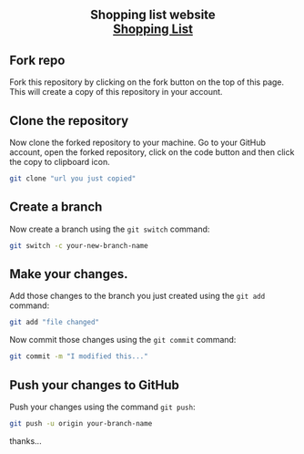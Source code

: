 <h2 align="center">
  Shopping list website <br/>
  <a href="https://isruan.com" target="_blank">Shopping List</a>
</h2>

Fork repo
--
Fork this repository by clicking on the fork button on the top of this page. This will create a copy of this repository in your account.

Clone the repository
--
Now clone the forked repository to your machine. Go to your GitHub account, open the forked repository, click on the code button and then click the copy to clipboard icon.
```bash
git clone "url you just copied"
```
Create a branch
--
Now create a branch using the `git switch` command:

```bash
git switch -c your-new-branch-name
```
Make your changes.
--
Add those changes to the branch you just created using the `git add` command:

```bash
git add "file changed"
```

Now commit those changes using the `git commit` command:

```bash
git commit -m "I modified this..."
```

Push your  changes to GitHub
--

Push your changes using the command `git push`:

```bash
git push -u origin your-branch-name
```

thanks...
